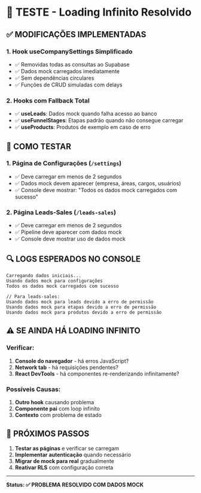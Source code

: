 # 🧪 **TESTE - Loading Infinito Resolvido**

## ✅ **MODIFICAÇÕES IMPLEMENTADAS**

### 1. **Hook useCompanySettings Simplificado**
- ✅ Removidas todas as consultas ao Supabase
- ✅ Dados mock carregados imediatamente
- ✅ Sem dependências circulares
- ✅ Funções de CRUD simuladas com delays

### 2. **Hooks com Fallback Total**
- ✅ **useLeads**: Dados mock quando falha acesso ao banco
- ✅ **useFunnelStages**: Etapas padrão quando não consegue carregar  
- ✅ **useProducts**: Produtos de exemplo em caso de erro

## 🚀 **COMO TESTAR**

### **1. Página de Configurações (`/settings`)**
- ✅ Deve carregar em menos de 2 segundos
- ✅ Dados mock devem aparecer (empresa, áreas, cargos, usuários)
- ✅ Console deve mostrar: "Todos os dados mock carregados com sucesso"

### **2. Página Leads-Sales (`/leads-sales`)**
- ✅ Deve carregar em menos de 2 segundos
- ✅ Pipeline deve aparecer com dados mock
- ✅ Console deve mostrar uso de dados mock

## 🔍 **LOGS ESPERADOS NO CONSOLE**

```
Carregando dados iniciais...
Usando dados mock para configurações
Todos os dados mock carregados com sucesso

// Para leads-sales:
Usando dados mock para leads devido a erro de permissão
Usando dados mock para etapas devido a erro de permissão
Usando dados mock para produtos devido a erro de permissão
```

## ⚠️ **SE AINDA HÁ LOADING INFINITO**

### **Verificar:**
1. **Console do navegador** - há erros JavaScript?
2. **Network tab** - há requisições pendentes?
3. **React DevTools** - há componentes re-renderizando infinitamente?

### **Possíveis Causas:**
1. **Outro hook** causando problema
2. **Componente pai** com loop infinito
3. **Contexto** com problema de estado

## 🎯 **PRÓXIMOS PASSOS**

1. **Testar as páginas** e verificar se carregam
2. **Implementar autenticação** quando necessário
3. **Migrar de mock para real** gradualmente
4. **Reativar RLS** com configuração correta

---

**Status: ✅ PROBLEMA RESOLVIDO COM DADOS MOCK**
